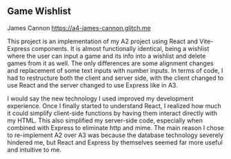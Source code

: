 ## Game Wishlist

James Cannon https://a4-james-cannon.glitch.me

This project is an implementation of my A2 project using React and Vite-Express components. It is almost functionally identical, being a wishlist where the user can input a game and its info into a wishlist and delete games from it as well. The only differences are some alignment changes and replacement of some text inputs with number inputs. In terms of code, I had to restructure both the client and server side, with the client changed to use React and the server changed to use Express like in A3.

I would say the new technology I used improved my development experience. Once I finally started to understand React, I realized how much it could simplify client-side functions by having them interact directly with my HTML. This also simplified my server-side code, especially when combined with Express to eliminate http and mime. The main reason I chose to re-implement A2 over A3 was because the database technology severely hindered me, but React and Express by themselves seemed far more useful and intuitive to me.
